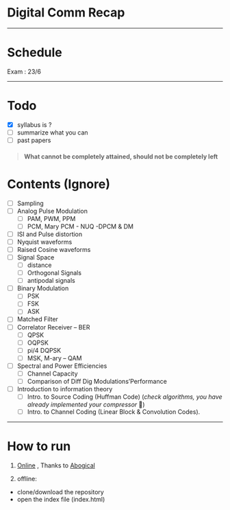 # Digital Comm Recap
---

# Schedule
Exam  : 23/6

---

# Todo

* [x] syllabus is ?
* [ ] summarize what you can
* [ ] past papers

> #### What cannot be completely attained, should not be completely left

# Contents (Ignore)
* [ ] Sampling
* [ ] Analog Pulse Modulation
  * [ ] PAM, PWM, PPM
  * [ ] PCM, Mary PCM - NUQ -DPCM & DM
* [ ] ISI and Pulse distortion
* [ ] Nyquist waveforms
* [ ] Raised Cosine waveforms
* [ ] Signal Space
  * [ ] distance
  * [ ] Orthogonal Signals
  * [ ] antipodal signals
* [ ] Binary Modulation
  * [ ] PSK
  * [ ] FSK
  * [ ] ASK
* [ ] Matched Filter
* [ ] Correlator Receiver – BER
  * [ ] QPSK
  * [ ] OQPSK
  * [ ] pi/4 DQPSK
  * [ ] MSK, M-ary – QAM
* [ ] Spectral and Power Efficiencies
  * [ ] Channel Capacity
  * [ ] Comparison of Diff Dig Modulations’Performance
* [ ] Introduction to information theory
  * [ ] Intro. to Source Coding (Huffman Code) (_check algorithms, you have already implemented your compressor_  👏)
  * [ ] Intro. to Channel Coding (Linear Block & Convolution Codes).

---
# How to run
1. [Online][1] , Thanks to [Abogical][1]

1. offline:
  * clone/download the repository
  * open the index file (index.html)

[1]:https://hagar-usama.github.io/Digital-Comm-Recap/index.html
[2]: https://github.com/Abogical

